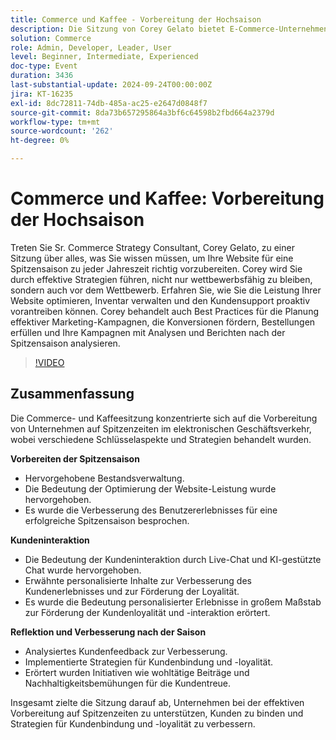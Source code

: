 ```yaml
---
title: Commerce und Kaffee - Vorbereitung der Hochsaison
description: Die Sitzung von Corey Gelato bietet E-Commerce-Unternehmen Strategien, um während der Spitzensaisons die Leistung ihrer Website zu optimieren, Inventar zu verwalten, die Kundeninteraktion mit KI-Tools zu verbessern und Analysen nach der Saison zu nutzen, um die Bindung und Treue zu verbessern.
solution: Commerce
role: Admin, Developer, Leader, User
level: Beginner, Intermediate, Experienced
doc-type: Event
duration: 3436
last-substantial-update: 2024-09-24T00:00:00Z
jira: KT-16235
exl-id: 8dc72811-74db-485a-ac25-e2647d0848f7
source-git-commit: 8da73b657295864a3bf6c64598b2fbd664a2379d
workflow-type: tm+mt
source-wordcount: '262'
ht-degree: 0%

---
```


# Commerce und Kaffee: Vorbereitung der Hochsaison

Treten Sie Sr. Commerce Strategy Consultant, Corey Gelato, zu einer Sitzung über alles, was Sie wissen müssen, um Ihre Website für eine Spitzensaison zu jeder Jahreszeit richtig vorzubereiten. Corey wird Sie durch effektive Strategien führen, nicht nur wettbewerbsfähig zu bleiben, sondern auch vor dem Wettbewerb. Erfahren Sie, wie Sie die Leistung Ihrer Website optimieren, Inventar verwalten und den Kundensupport proaktiv vorantreiben können. Corey behandelt auch Best Practices für die Planung effektiver Marketing-Kampagnen, die Konversionen fördern, Bestellungen erfüllen und Ihre Kampagnen mit Analysen und Berichten nach der Spitzensaison analysieren.

>[!VIDEO](https://video.tv.adobe.com/v/3434700/?learn=on)

## Zusammenfassung 

Die Commerce- und Kaffeesitzung konzentrierte sich auf die Vorbereitung von Unternehmen auf Spitzenzeiten im elektronischen Geschäftsverkehr, wobei verschiedene Schlüsselaspekte und Strategien behandelt wurden.

**Vorbereiten der Spitzensaison**

* Hervorgehobene Bestandsverwaltung.
* Die Bedeutung der Optimierung der Website-Leistung wurde hervorgehoben.
* Es wurde die Verbesserung des Benutzererlebnisses für eine erfolgreiche Spitzensaison besprochen.

**Kundeninteraktion**

* Die Bedeutung der Kundeninteraktion durch Live-Chat und KI-gestützte Chat wurde hervorgehoben.
* Erwähnte personalisierte Inhalte zur Verbesserung des Kundenerlebnisses und zur Förderung der Loyalität.
* Es wurde die Bedeutung personalisierter Erlebnisse in großem Maßstab zur Förderung der Kundenloyalität und -interaktion erörtert.

**Reflektion und Verbesserung nach der Saison**

* Analysiertes Kundenfeedback zur Verbesserung.
* Implementierte Strategien für Kundenbindung und -loyalität.
* Erörtert wurden Initiativen wie wohltätige Beiträge und Nachhaltigkeitsbemühungen für die Kundentreue.

Insgesamt zielte die Sitzung darauf ab, Unternehmen bei der effektiven Vorbereitung auf Spitzenzeiten zu unterstützen, Kunden zu binden und Strategien für Kundenbindung und -loyalität zu verbessern.
